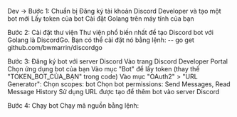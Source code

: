 Dev ->
Bước 1: Chuẩn bị
Đăng ký tài khoản Discord Developer và tạo một bot mới
Lấy token của bot
Cài đặt Golang trên máy tính của bạn

Bước 2: Cài đặt thư viện
Thư viện phổ biến nhất để tạo Discord bot với Golang là DiscordGo. Bạn có thể cài đặt nó bằng lệnh:
-- go get github.com/bwmarrin/discordgo

Bước 3: Đăng ký bot với server Discord
Vào trang Discord Developer Portal
Chọn ứng dụng bot của bạn
Vào mục "Bot" để lấy token (thay thế "TOKEN_BOT_CỦA_BẠN" trong code)
Vào mục "OAuth2" > "URL Generator":
Chọn scopes: bot
Chọn bot permissions: Send Messages, Read Message History
Sử dụng URL được tạo để thêm bot vào server Discord

Bước 4: Chạy bot
Chạy mã nguồn bằng lệnh:
